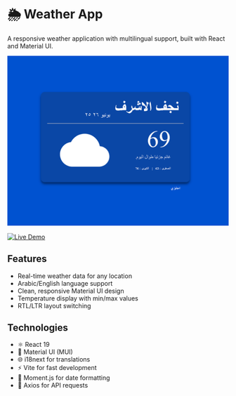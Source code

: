 # 🌦️ Weather App

A responsive weather application with multilingual support, built with React and Material UI.

![Weather App Screenshot](/public/image/screencapture-localhost-5173-2025-06-26-14_19_24.png) <!-- Replace with your actual screenshot file -->

[![Live Demo](https://img.shields.io/badge/demo-live-green)](https://your-demo-link.com) <!-- Replace with your actual demo link -->

## Features

- Real-time weather data for any location
- Arabic/English language support
- Clean, responsive Material UI design
- Temperature display with min/max values
- RTL/LTR layout switching

## Technologies

- ⚛️ React 19
- 🎨 Material UI (MUI)
- 🌐 i18next for translations
- ⚡ Vite for fast development
- 📅 Moment.js for date formatting
- 🔄 Axios for API requests
